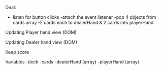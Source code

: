 

Deal:
- listen for button clicks
    -attach the event listener
    -pop 4 objects from cards array
        -2 cards each to dealerHand & 2 cards into playerHand

Updating Player hand view (DOM)

Updating Dealer hand view (DOM)

Keep score

Variables
    -deck
    -cards
    -dealerHand (array)
    -playerHand (array)

